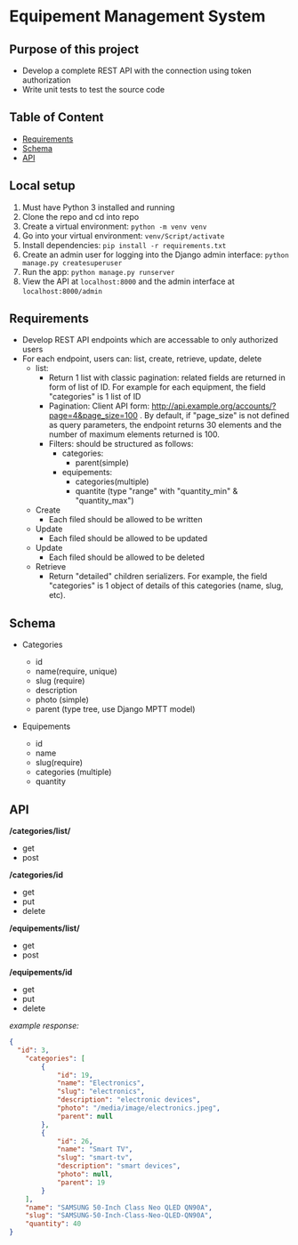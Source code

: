 # Equipement Management System

## Purpose of this project
* Develop a complete REST API with the connection using token authorization
* Write unit tests to test the source code

## Table of Content

* [Requirements](#requirements)
* [Schema](#schema)
* [API](#api)

## Local setup

1. Must have Python 3 installed and running
1. Clone the repo and cd into repo
1. Create a virtual environment: `python -m venv venv`
1. Go into your virtual environment: `venv/Script/activate`
1. Install dependencies: `pip install -r requirements.txt`
1. Create an admin user for logging into the Django admin interface: `python manage.py createsuperuser`
1. Run the app: `python manage.py runserver`
1. View the API at `localhost:8000` and the admin interface at `localhost:8000/admin`

## Requirements

* Develop REST API endpoints which are accessable to only authorized users
* For each endpoint, users can: list, create, retrieve, update, delete
  * list:
    * Return 1 list with classic pagination: related fields are returned in form of list of ID. For example for each equipment, the field "categories" is 1 list of ID
    * Pagination: Client API form: http://api.example.org/accounts/?page=4&page_size=100 . By default, if "page_size" is not defined as query parameters, the endpoint returns 30 elements and the number of maximum elements returned is 100.
    * Filters: should be structured as follows:
      * categories:
        * parent(simple)
      * equipements:
        * categories(multiple)
        * quantite (type "range" with "quantity_min" & "quantity_max")
  * Create
     * Each filed should be allowed to be written
   * Update
     * Each filed should be allowed to be updated
   * Update
     * Each filed should be allowed to be deleted
   * Retrieve
     * Return "detailed" children serializers. For example, the field "categories" is 1 object of details of this categories (name, slug, etc).

## Schema

* Categories
  * id
  * name(require, unique)
  * slug (require)
  * description
  * photo (simple)
  * parent (type tree, use Django MPTT model)

* Equipements
  * id
  * name
  * slug(require)
  * categories (multiple)
  * quantity

## API

**/categories/list/**

* get 
* post

**/categories/id**

* get
* put
* delete

**/equipements/list/**

* get
* post

**/equipements/id**

* get
* put
* delete

*example response:*

```json
{
  "id": 3,
    "categories": [
        {
            "id": 19,
            "name": "Electronics",
            "slug": "electronics",
            "description": "electronic devices",
            "photo": "/media/image/electronics.jpeg",
            "parent": null
        },
        {
            "id": 26,
            "name": "Smart TV",
            "slug": "smart-tv",
            "description": "smart devices",
            "photo": null,
            "parent": 19
        }
    ],
    "name": "SAMSUNG 50-Inch Class Neo QLED QN90A",
    "slug": "SAMSUNG-50-Inch-Class-Neo-QLED-QN90A",
    "quantity": 40
}
```
